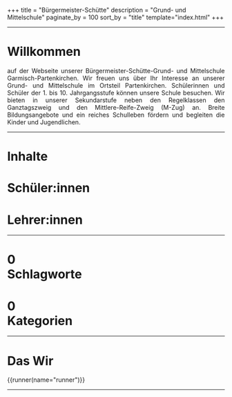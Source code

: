 +++
title = "Bürgermeister-Schütte"
description = "Grund- und Mittelschule"
paginate_by = 100
sort_by = "title"
template="index.html"
+++

---


<div class="double">
<div style="text-align: justify; hyphens: auto;"><h1>Willkommen</h1>
auf der Webseite unserer Bürgermeister-Schütte-Grund- und Mittelschule Garmisch-Partenkirchen. Wir freuen uns über Ihr Interesse an unserer Grund- und Mittelschule im Ortsteil Partenkirchen.  
Schülerinnen und Schüler der 1. bis 10. Jahrgangsstufe können unsere Schule besuchen. Wir bieten in unserer Sekundarstufe neben den Regelklassen den Ganztagszweig und den Mittlere-Reife-Zweig (M-Zug) an. Breite Bildungsangebote und ein reiches Schulleben fördern und begleiten die Kinder und Jugendlichen.
</div>
<div class="teaser"
onclick="javascript:location.href='/schulphilosophie'"
id="teaser">
</div>
</div>

---

<div  class="triple">
<div onclick="location.href = 'posts/' ">

<h1 class="title">
Inhalte
</h1>
<div id="piechart1">
</div>
</div>
<div onclick="location.href = 'klassen/' ">
<h1 class="title">
Schüler:innen
</h1>
<div id="piechart2">
</div>
</div>
<div onclick="location.href = 'infos/personal/' ">
<h1 class="title">
Lehrer:innen
</h1>
<div id="piechart3">
</div>
</div>

</div>

---

<div  class="triple">
<div onclick="location.href = 'tags/' ">

<h1 class="title">
<span id="tagsnumber">0</span><br>
<span class="icon">
          <i class="fas fa-tags"></i>
        </span>
Schlagworte
</h1>
</div>
<div onclick="location.href = 'categories/' ">


<h1 class="title">
<span id="categoriesnumber">0</span><br>
<span class="icon">
          <i class="fas fa-cubes"></i>
        </span>
Kategorien
</h1>
</div>

</div>


---

# Das Wir

{{runner(name="runner")}}

---
